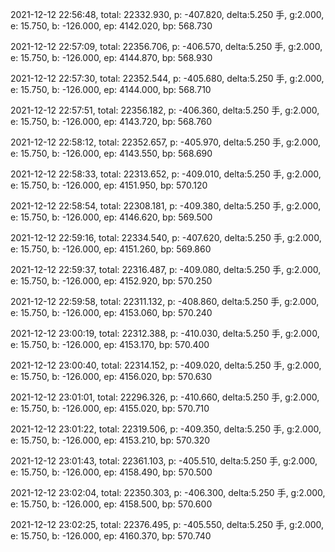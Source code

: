 2021-12-12 22:56:48, total: 22332.930, p: -407.820, delta:5.250 手, g:2.000, e: 15.750, b: -126.000, ep: 4142.020, bp: 568.730

2021-12-12 22:57:09, total: 22356.706, p: -406.570, delta:5.250 手, g:2.000, e: 15.750, b: -126.000, ep: 4144.870, bp: 568.930

2021-12-12 22:57:30, total: 22352.544, p: -405.680, delta:5.250 手, g:2.000, e: 15.750, b: -126.000, ep: 4144.000, bp: 568.710

2021-12-12 22:57:51, total: 22356.182, p: -406.360, delta:5.250 手, g:2.000, e: 15.750, b: -126.000, ep: 4143.720, bp: 568.760

2021-12-12 22:58:12, total: 22352.657, p: -405.970, delta:5.250 手, g:2.000, e: 15.750, b: -126.000, ep: 4143.550, bp: 568.690

2021-12-12 22:58:33, total: 22313.652, p: -409.010, delta:5.250 手, g:2.000, e: 15.750, b: -126.000, ep: 4151.950, bp: 570.120

2021-12-12 22:58:54, total: 22308.181, p: -409.380, delta:5.250 手, g:2.000, e: 15.750, b: -126.000, ep: 4146.620, bp: 569.500

2021-12-12 22:59:16, total: 22334.540, p: -407.620, delta:5.250 手, g:2.000, e: 15.750, b: -126.000, ep: 4151.260, bp: 569.860

2021-12-12 22:59:37, total: 22316.487, p: -409.080, delta:5.250 手, g:2.000, e: 15.750, b: -126.000, ep: 4152.920, bp: 570.250

2021-12-12 22:59:58, total: 22311.132, p: -408.860, delta:5.250 手, g:2.000, e: 15.750, b: -126.000, ep: 4153.060, bp: 570.240

2021-12-12 23:00:19, total: 22312.388, p: -410.030, delta:5.250 手, g:2.000, e: 15.750, b: -126.000, ep: 4153.170, bp: 570.400

2021-12-12 23:00:40, total: 22314.152, p: -409.020, delta:5.250 手, g:2.000, e: 15.750, b: -126.000, ep: 4156.020, bp: 570.630

2021-12-12 23:01:01, total: 22296.326, p: -410.660, delta:5.250 手, g:2.000, e: 15.750, b: -126.000, ep: 4155.020, bp: 570.710

2021-12-12 23:01:22, total: 22319.506, p: -409.350, delta:5.250 手, g:2.000, e: 15.750, b: -126.000, ep: 4153.210, bp: 570.320

2021-12-12 23:01:43, total: 22361.103, p: -405.510, delta:5.250 手, g:2.000, e: 15.750, b: -126.000, ep: 4158.490, bp: 570.500

2021-12-12 23:02:04, total: 22350.303, p: -406.300, delta:5.250 手, g:2.000, e: 15.750, b: -126.000, ep: 4158.500, bp: 570.600

2021-12-12 23:02:25, total: 22376.495, p: -405.550, delta:5.250 手, g:2.000, e: 15.750, b: -126.000, ep: 4160.370, bp: 570.740